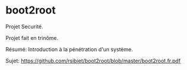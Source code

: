 # boot2root

Projet Securité.

Projet fait en trinôme.

Résumé: Introduction à la pénétration d'un système.

Sujet: https://github.com/rsibiet/boot2root/blob/master/boot2root.fr.pdf

